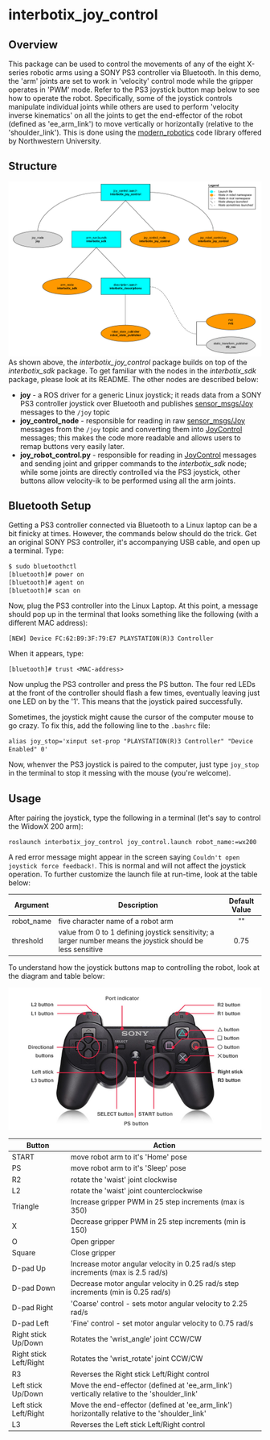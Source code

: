 # interbotix_joy_control

## Overview
This package can be used to control the movements of any of the eight X-series robotic arms using a SONY PS3 controller via Bluetooth. In this demo, the 'arm' joints are set to work in 'velocity' control mode while the gripper operates in 'PWM' mode. Refer to the PS3 joystick button map below to see how to operate the robot. Specifically, some of the joystick controls manipulate individual joints while others are used to perform 'velocity inverse kinematics' on all the joints to get the end-effector of the robot (defined as 'ee_arm_link') to move vertically or horizontally (relative to the 'shoulder_link'). This is done using the [modern_robotics](https://github.com/NxRLab/ModernRobotics/tree/master/packages/Python) code library offered by Northwestern University.

## Structure
![joy_control_flowchart](images/joy_control_flowchart.png)
As shown above, the *interbotix_joy_control* package builds on top of the *interbotix_sdk* package. To get familiar with the nodes in the *interbotix_sdk* package, please look at its README. The other nodes are described below:
- **joy** - a ROS driver for a generic Linux joystick; it reads data from a SONY PS3 controller joystick over Bluetooth and publishes  [sensor_msgs/Joy](http://docs.ros.org/melodic/api/sensor_msgs/html/msg/Joy.html) messages to the `/joy` topic
- **joy_control_node** - responsible for reading in raw [sensor_msgs/Joy](http://docs.ros.org/melodic/api/sensor_msgs/html/msg/Joy.html) messages from the `/joy` topic and converting them into [JoyControl](msg/JoyControl.msg) messages; this makes the code more readable and allows users to remap buttons very easily later.
- **joy_robot_control.py** - responsible for reading in [JoyControl](msg/JoyControl.msg) messages and sending joint and gripper commands to the *interbotix_sdk* node; while some joints are directly controlled via the PS3 joystick, other buttons allow velocity-ik to be performed using all the arm joints.

## Bluetooth Setup
Getting a PS3 controller connected via Bluetooth to a Linux laptop can be a bit finicky at times. However, the commands below should do the trick. Get an original SONY PS3 controller, it's accompanying USB cable, and open up a terminal. Type:
```
$ sudo bluetoothctl
[bluetooth]# power on
[bluetooth]# agent on
[bluetooth]# scan on
```
Now, plug the PS3 controller into the Linux Laptop. At this point, a message should pop up in the terminal that looks something like the following (with a different MAC address):
```
[NEW] Device FC:62:B9:3F:79:E7 PLAYSTATION(R)3 Controller
```
When it appears, type:
```
[bluetooth]# trust <MAC-address>
```
Now unplug the PS3 controller and press the PS button. The four red LEDs at the front of the controller should flash a few times, eventually leaving just one LED on by the '1'. This means that the joystick paired successfully.

Sometimes, the joystick might cause the cursor of the computer mouse to go crazy. To fix this, add the following line to the `.bashrc` file:
```
alias joy_stop='xinput set-prop "PLAYSTATION(R)3 Controller" "Device Enabled" 0'
```
Now, whenver the PS3 joystick is paired to the computer, just type `joy_stop` in the terminal to stop it messing with the mouse (you're welcome).

## Usage
After pairing the joystick, type the following in a terminal (let's say to control the WidowX 200 arm):
```
roslaunch interbotix_joy_control joy_control.launch robot_name:=wx200
```
A red error message might appear in the screen saying `Couldn't open joystick force feedback!`. This is normal and will not affect the joystick operation. To further customize the launch file at run-time, look at the table below:

| Argument | Description | Default Value |
| -------- | ----------- | :-----------: |
| robot_name | five character name of a robot arm | "" |
| threshold | value from 0 to 1 defining joystick sensitivity; a larger number means the joystick should be less sensitive | 0.75 |

To understand how the joystick buttons map to controlling the robot, look at the diagram and table below:

![ps3](images/ps3.jpg)

| Button | Action |
| ------ | ------ |
| START | move robot arm to it's 'Home' pose |
| PS | move robot arm to it's 'Sleep' pose |
| R2 | rotate the 'waist' joint clockwise |
| L2 | rotate the 'waist' joint counterclockwise |
| Triangle | Increase gripper PWM in 25 step increments (max is 350) |
| X | Decrease gripper PWM in 25 step increments (min is 150) |
| O | Open gripper |
| Square | Close gripper |
| D-pad Up | Increase motor angular velocity in 0.25 rad/s step increments (max is 2.5 rad/s) |
| D-pad Down | Decrease motor angular velocity in 0.25 rad/s step increments (min is 0.25 rad/s) |
| D-pad Right | 'Coarse' control - sets motor angular velocity to 2.25 rad/s |
| D-pad Left | 'Fine' control - set motor angular velocity to 0.75 rad/s |
| Right stick Up/Down | Rotates the 'wrist_angle' joint CCW/CW |
| Right stick Left/Right | Rotates the 'wrist_rotate' joint CCW/CW |
| R3 | Reverses the Right stick Left/Right control |
| Left stick Up/Down | Move the end-effector (defined at 'ee_arm_link') vertically relative to the 'shoulder_link' |
| Left stick Left/Right | Move the end-effector (defined at 'ee_arm_link') horizontally relative to the 'shoulder_link' |
| L3 | Reverses the Left stick Left/Right control |
